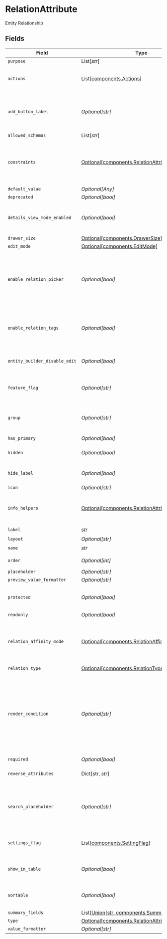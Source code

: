 # RelationAttribute

Entity Relationship


## Fields

| Field                                                                                                                                                                                                                                                 | Type                                                                                                                                                                                                                                                  | Required                                                                                                                                                                                                                                              | Description                                                                                                                                                                                                                                           | Example                                                                                                                                                                                                                                               |
| ----------------------------------------------------------------------------------------------------------------------------------------------------------------------------------------------------------------------------------------------------- | ----------------------------------------------------------------------------------------------------------------------------------------------------------------------------------------------------------------------------------------------------- | ----------------------------------------------------------------------------------------------------------------------------------------------------------------------------------------------------------------------------------------------------- | ----------------------------------------------------------------------------------------------------------------------------------------------------------------------------------------------------------------------------------------------------- | ----------------------------------------------------------------------------------------------------------------------------------------------------------------------------------------------------------------------------------------------------- |
| `purpose`                                                                                                                                                                                                                                             | List[*str*]                                                                                                                                                                                                                                           | :heavy_minus_sign:                                                                                                                                                                                                                                    | N/A                                                                                                                                                                                                                                                   |                                                                                                                                                                                                                                                       |
| `actions`                                                                                                                                                                                                                                             | List[[components.Actions](../../models/components/actions.md)]                                                                                                                                                                                        | :heavy_minus_sign:                                                                                                                                                                                                                                    | N/A                                                                                                                                                                                                                                                   | {"value":[{"action_type":"add_existing","label":"entityrelation.add_existing","default":true},{"action_type":"create_new","label":"entityrelation.create_new"},{"action_type":"create_from_existing","label":"entityrelation.create_from_existing"}]} |
| `add_button_label`                                                                                                                                                                                                                                    | *Optional[str]*                                                                                                                                                                                                                                       | :heavy_minus_sign:                                                                                                                                                                                                                                    | Optional label for the add button. The translated value for add_button_lable is used, if found else the string is used as is.                                                                                                                         |                                                                                                                                                                                                                                                       |
| `allowed_schemas`                                                                                                                                                                                                                                     | List[*str*]                                                                                                                                                                                                                                           | :heavy_minus_sign:                                                                                                                                                                                                                                    | N/A                                                                                                                                                                                                                                                   |                                                                                                                                                                                                                                                       |
| `constraints`                                                                                                                                                                                                                                         | [Optional[components.RelationAttributeConstraints]](../../models/components/relationattributeconstraints.md)                                                                                                                                          | :heavy_minus_sign:                                                                                                                                                                                                                                    | A set of constraints applicable to the attribute.<br/>These constraints should and will be enforced by the attribute renderer.<br/>                                                                                                                   |                                                                                                                                                                                                                                                       |
| `default_value`                                                                                                                                                                                                                                       | *Optional[Any]*                                                                                                                                                                                                                                       | :heavy_minus_sign:                                                                                                                                                                                                                                    | N/A                                                                                                                                                                                                                                                   |                                                                                                                                                                                                                                                       |
| `deprecated`                                                                                                                                                                                                                                          | *Optional[bool]*                                                                                                                                                                                                                                      | :heavy_minus_sign:                                                                                                                                                                                                                                    | N/A                                                                                                                                                                                                                                                   |                                                                                                                                                                                                                                                       |
| `details_view_mode_enabled`                                                                                                                                                                                                                           | *Optional[bool]*                                                                                                                                                                                                                                      | :heavy_minus_sign:                                                                                                                                                                                                                                    | Enables the preview, edition, and creation of relation items on a Master-Details view mode.                                                                                                                                                           |                                                                                                                                                                                                                                                       |
| `drawer_size`                                                                                                                                                                                                                                         | [Optional[components.DrawerSize]](../../models/components/drawersize.md)                                                                                                                                                                              | :heavy_minus_sign:                                                                                                                                                                                                                                    | N/A                                                                                                                                                                                                                                                   |                                                                                                                                                                                                                                                       |
| `edit_mode`                                                                                                                                                                                                                                           | [Optional[components.EditMode]](../../models/components/editmode.md)                                                                                                                                                                                  | :heavy_minus_sign:                                                                                                                                                                                                                                    | N/A                                                                                                                                                                                                                                                   |                                                                                                                                                                                                                                                       |
| `enable_relation_picker`                                                                                                                                                                                                                              | *Optional[bool]*                                                                                                                                                                                                                                      | :heavy_minus_sign:                                                                                                                                                                                                                                    | When enable_relation_picker is set to true the user will be able to pick existing relations as values. Otherwise, the user will need to create new relation to link.                                                                                  |                                                                                                                                                                                                                                                       |
| `enable_relation_tags`                                                                                                                                                                                                                                | *Optional[bool]*                                                                                                                                                                                                                                      | :heavy_minus_sign:                                                                                                                                                                                                                                    | When enable_relation_tags is set to true the user will be able to set tags(labels) in each relation item.                                                                                                                                             |                                                                                                                                                                                                                                                       |
| `entity_builder_disable_edit`                                                                                                                                                                                                                         | *Optional[bool]*                                                                                                                                                                                                                                      | :heavy_minus_sign:                                                                                                                                                                                                                                    | Setting to `true` disables editing the attribute on the entity builder UI                                                                                                                                                                             |                                                                                                                                                                                                                                                       |
| `feature_flag`                                                                                                                                                                                                                                        | *Optional[str]*                                                                                                                                                                                                                                       | :heavy_minus_sign:                                                                                                                                                                                                                                    | This attribute should only be active when the feature flag is enabled                                                                                                                                                                                 | FF_MY_FEATURE_FLAG                                                                                                                                                                                                                                    |
| `group`                                                                                                                                                                                                                                               | *Optional[str]*                                                                                                                                                                                                                                       | :heavy_minus_sign:                                                                                                                                                                                                                                    | Which group the attribute should appear in. Accepts group ID or group name                                                                                                                                                                            |                                                                                                                                                                                                                                                       |
| `has_primary`                                                                                                                                                                                                                                         | *Optional[bool]*                                                                                                                                                                                                                                      | :heavy_minus_sign:                                                                                                                                                                                                                                    | N/A                                                                                                                                                                                                                                                   |                                                                                                                                                                                                                                                       |
| `hidden`                                                                                                                                                                                                                                              | *Optional[bool]*                                                                                                                                                                                                                                      | :heavy_minus_sign:                                                                                                                                                                                                                                    | Do not render attribute in entity views                                                                                                                                                                                                               |                                                                                                                                                                                                                                                       |
| `hide_label`                                                                                                                                                                                                                                          | *Optional[bool]*                                                                                                                                                                                                                                      | :heavy_minus_sign:                                                                                                                                                                                                                                    | When set to true, will hide the label of the field.                                                                                                                                                                                                   |                                                                                                                                                                                                                                                       |
| `icon`                                                                                                                                                                                                                                                | *Optional[str]*                                                                                                                                                                                                                                       | :heavy_minus_sign:                                                                                                                                                                                                                                    | N/A                                                                                                                                                                                                                                                   |                                                                                                                                                                                                                                                       |
| `info_helpers`                                                                                                                                                                                                                                        | [Optional[components.RelationAttributeInfoHelpers]](../../models/components/relationattributeinfohelpers.md)                                                                                                                                          | :heavy_minus_sign:                                                                                                                                                                                                                                    | A set of configurations meant to document and assist the user in filling the attribute.                                                                                                                                                               |                                                                                                                                                                                                                                                       |
| `label`                                                                                                                                                                                                                                               | *str*                                                                                                                                                                                                                                                 | :heavy_check_mark:                                                                                                                                                                                                                                    | N/A                                                                                                                                                                                                                                                   |                                                                                                                                                                                                                                                       |
| `layout`                                                                                                                                                                                                                                              | *Optional[str]*                                                                                                                                                                                                                                       | :heavy_minus_sign:                                                                                                                                                                                                                                    | N/A                                                                                                                                                                                                                                                   | full_width                                                                                                                                                                                                                                            |
| `name`                                                                                                                                                                                                                                                | *str*                                                                                                                                                                                                                                                 | :heavy_check_mark:                                                                                                                                                                                                                                    | N/A                                                                                                                                                                                                                                                   |                                                                                                                                                                                                                                                       |
| `order`                                                                                                                                                                                                                                               | *Optional[int]*                                                                                                                                                                                                                                       | :heavy_minus_sign:                                                                                                                                                                                                                                    | Attribute sort order (ascending) in group                                                                                                                                                                                                             | 0                                                                                                                                                                                                                                                     |
| `placeholder`                                                                                                                                                                                                                                         | *Optional[str]*                                                                                                                                                                                                                                       | :heavy_minus_sign:                                                                                                                                                                                                                                    | N/A                                                                                                                                                                                                                                                   |                                                                                                                                                                                                                                                       |
| `preview_value_formatter`                                                                                                                                                                                                                             | *Optional[str]*                                                                                                                                                                                                                                       | :heavy_minus_sign:                                                                                                                                                                                                                                    | N/A                                                                                                                                                                                                                                                   |                                                                                                                                                                                                                                                       |
| `protected`                                                                                                                                                                                                                                           | *Optional[bool]*                                                                                                                                                                                                                                      | :heavy_minus_sign:                                                                                                                                                                                                                                    | Setting to `true` prevents the attribute from being modified / deleted                                                                                                                                                                                |                                                                                                                                                                                                                                                       |
| `readonly`                                                                                                                                                                                                                                            | *Optional[bool]*                                                                                                                                                                                                                                      | :heavy_minus_sign:                                                                                                                                                                                                                                    | N/A                                                                                                                                                                                                                                                   |                                                                                                                                                                                                                                                       |
| `relation_affinity_mode`                                                                                                                                                                                                                              | [Optional[components.RelationAffinityMode]](../../models/components/relationaffinitymode.md)                                                                                                                                                          | :heavy_minus_sign:                                                                                                                                                                                                                                    | Weak relation attributes are kept when duplicating an entity. Strong relation attributes are discarded when duplicating an entity.                                                                                                                    |                                                                                                                                                                                                                                                       |
| `relation_type`                                                                                                                                                                                                                                       | [Optional[components.RelationType]](../../models/components/relationtype.md)                                                                                                                                                                          | :heavy_minus_sign:                                                                                                                                                                                                                                    | N/A                                                                                                                                                                                                                                                   |                                                                                                                                                                                                                                                       |
| `render_condition`                                                                                                                                                                                                                                    | *Optional[str]*                                                                                                                                                                                                                                       | :heavy_minus_sign:                                                                                                                                                                                                                                    | Defines the conditional rendering expression for showing this field.<br/>When a valid expression is parsed, their evaluation defines the visibility of this attribute.<br/>Note: Empty or invalid expression have no effect on the field visibility.<br/> |                                                                                                                                                                                                                                                       |
| `required`                                                                                                                                                                                                                                            | *Optional[bool]*                                                                                                                                                                                                                                      | :heavy_minus_sign:                                                                                                                                                                                                                                    | N/A                                                                                                                                                                                                                                                   |                                                                                                                                                                                                                                                       |
| `reverse_attributes`                                                                                                                                                                                                                                  | Dict[str, *str*]                                                                                                                                                                                                                                      | :heavy_minus_sign:                                                                                                                                                                                                                                    | Map of schema slug to target relation attribute                                                                                                                                                                                                       | {"contact":"account","opportunity":"customer"}                                                                                                                                                                                                        |
| `search_placeholder`                                                                                                                                                                                                                                  | *Optional[str]*                                                                                                                                                                                                                                       | :heavy_minus_sign:                                                                                                                                                                                                                                    | Optional placeholder text for the relation search input. The translated value for search_placeholder is used, if found else the string is used as is.                                                                                                 |                                                                                                                                                                                                                                                       |
| `settings_flag`                                                                                                                                                                                                                                       | List[[components.SettingFlag](../../models/components/settingflag.md)]                                                                                                                                                                                | :heavy_minus_sign:                                                                                                                                                                                                                                    | This attribute should only be active when all the settings have the correct value                                                                                                                                                                     |                                                                                                                                                                                                                                                       |
| `show_in_table`                                                                                                                                                                                                                                       | *Optional[bool]*                                                                                                                                                                                                                                      | :heavy_minus_sign:                                                                                                                                                                                                                                    | Render as a column in table views. When defined, overrides `hidden`                                                                                                                                                                                   |                                                                                                                                                                                                                                                       |
| `sortable`                                                                                                                                                                                                                                            | *Optional[bool]*                                                                                                                                                                                                                                      | :heavy_minus_sign:                                                                                                                                                                                                                                    | Allow sorting by this attribute in table views if `show_in_table` is true                                                                                                                                                                             |                                                                                                                                                                                                                                                       |
| `summary_fields`                                                                                                                                                                                                                                      | List[[Union[str, components.SummaryField]](../../models/components/summaryfields.md)]                                                                                                                                                                 | :heavy_minus_sign:                                                                                                                                                                                                                                    | N/A                                                                                                                                                                                                                                                   |                                                                                                                                                                                                                                                       |
| `type`                                                                                                                                                                                                                                                | [Optional[components.RelationAttributeType]](../../models/components/relationattributetype.md)                                                                                                                                                        | :heavy_minus_sign:                                                                                                                                                                                                                                    | N/A                                                                                                                                                                                                                                                   |                                                                                                                                                                                                                                                       |
| `value_formatter`                                                                                                                                                                                                                                     | *Optional[str]*                                                                                                                                                                                                                                       | :heavy_minus_sign:                                                                                                                                                                                                                                    | N/A                                                                                                                                                                                                                                                   |                                                                                                                                                                                                                                                       |